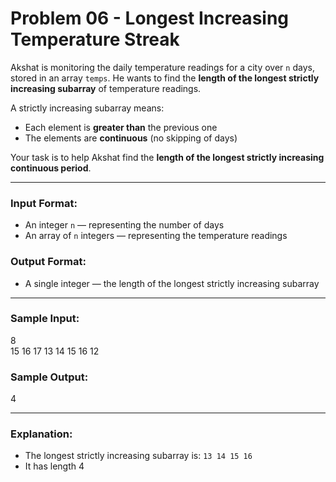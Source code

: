 # Problem 06 - Longest Increasing Temperature Streak

Akshat is monitoring the daily temperature readings for a city over `n` days, stored in an array `temps`. He wants to find the **length of the longest strictly increasing subarray** of temperature readings.

A strictly increasing subarray means:
- Each element is **greater than** the previous one
- The elements are **continuous** (no skipping of days)

Your task is to help Akshat find the **length of the longest strictly increasing continuous period**.

---

### Input Format:
- An integer `n` — representing the number of days
- An array of `n` integers — representing the temperature readings

### Output Format:
- A single integer — the length of the longest strictly increasing subarray

---

### Sample Input:
8  
15 16 17 13 14 15 16 12

### Sample Output:
4

---

### Explanation:
- The longest strictly increasing subarray is: `13 14 15 16`  
- It has length 4
